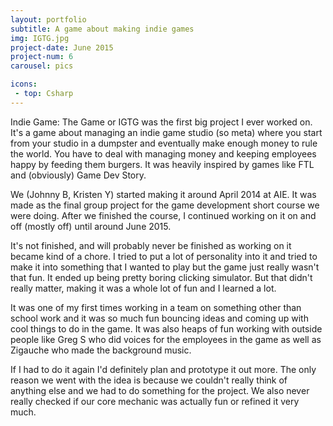 ```yaml
---
layout: portfolio
subtitle: A game about making indie games
img: IGTG.jpg
project-date: June 2015
project-num: 6
carousel: pics

icons:
 - top: Csharp 
---
```


Indie Game: The Game or IGTG was the first big project I ever worked on. It's a game about managing an indie game studio (so meta) where you start from your studio in a dumpster and eventually make enough money to rule the world. You have to deal with managing money and keeping employees happy by feeding them burgers. It was heavily inspired by games like FTL and (obviously) Game Dev Story.

We (Johnny B, Kristen Y) started making it around April 2014 at AIE. It was made as the final group project for the game development short course we were doing. After we finished the course, I continued working on it on and off (mostly off) until around June 2015.

It's not finished, and will probably never be finished as working on it became kind of a chore. I tried to put a lot of personality into it and tried to make it into something that I wanted to play but the game just really wasn't that fun. It ended up being pretty boring clicking simulator. But that didn't really matter, making it was a whole lot of fun and I learned a lot.

It was one of my first times working in a team on something other than school work and it was so much fun bouncing ideas and coming up with cool things to do in the game. It was also heaps of fun working with outside people like Greg S who did voices for the employees in the game as well as Zigauche who made the background music.

If I had to do it again I'd definitely plan and prototype it out more. The only reason we went with the idea is because we couldn't really think of anything else and we had to do something for the project. We also never really checked if our core mechanic was actually fun or refined it very much.